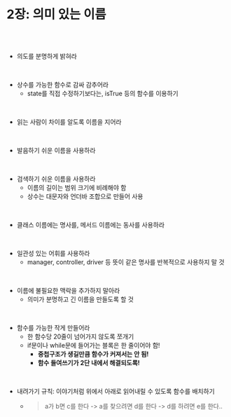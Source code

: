 2장: 의미 있는 이름
=====================
<br/><br/>
* 의도를 분명하게 밝혀라
<br/>

* 상수를 가능한 함수로 감싸 감추어라
  * state를 직접 수정하기보다는, isTrue 등의 함수를 이용하기
<br/>

* 읽는 사람이 차이를 알도록 이름을 지어라
<br/>

* 발음하기 쉬운 이름을 사용하라
<br/>

* 검색하기 쉬운 이름을 사용하라
  * 이름의 길이는 범위 크기에 비례해야 함
  * 상수는 대문자와 언더바 조합으로 만들어 사용
<br/>

* 클래스 이름에는 명사를, 메서드 이름에는 동사를 사용하라
<br/>

* 일관성 있는 어휘를 사용하라
  * manager, controller, driver 등 뜻이 같은 명사를 반복적으로 사용하지 말 것
<br/>

* 이름에 불필요한 맥락을 추가하지 말아라
  * 의미가 분명하고 긴 이름을 만들도록 할 것
<br/>

* 함수를 가능한 작게 만들어라
  * 한 함수당 20줄이 넘어가지 않도록 쪼개기
  * if문이나 while문에 들어가는 블록은 한 줄이어야 함!
    * **중첩구조가 생길만큼 함수가 커져서는 안 됨!**
    * **함수 들여쓰기가 2단 내에서 해결되도록!**
<br/>

* 내려가기 규칙: 이야기처럼 위에서 아래로 읽어내릴 수 있도록 함수를 배치하기
  * >a가 b면 c를 한다 -> a를 찾으려면 d를 한다 -> d를 하려면 e를 한다..
